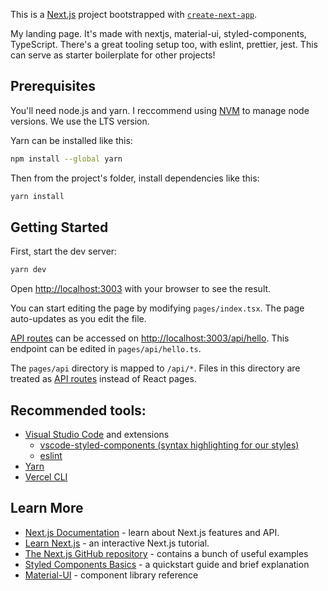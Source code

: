 This is a [Next.js](https://nextjs.org/) project bootstrapped with [`create-next-app`](https://github.com/vercel/next.js/tree/canary/packages/create-next-app).

 My landing page. It's made with nextjs, material-ui, styled-components, TypeScript. There's a great tooling setup too, with eslint, prettier, jest. This can serve as starter boilerplate for other projects!

## Prerequisites
You'll need node.js and yarn. I reccommend using [NVM](https://github.com/nvm-sh/nvm) to manage node versions. We use the LTS version.

Yarn can be installed like this:
```bash
npm install --global yarn
```

Then from the project's folder, install dependencies like this:
```bash
yarn install
```
## Getting Started

First, start the dev server:
```bash
yarn dev
```

Open [http://localhost:3003](http://localhost:3003) with your browser to see the result.

You can start editing the page by modifying `pages/index.tsx`. The page auto-updates as you edit the file.

[API routes](https://nextjs.org/docs/api-routes/introduction) can be accessed on [http://localhost:3003/api/hello](http://localhost:3003/api/hello). This endpoint can be edited in `pages/api/hello.ts`.

The `pages/api` directory is mapped to `/api/*`. Files in this directory are treated as [API routes](https://nextjs.org/docs/api-routes/introduction) instead of React pages.

## Recommended tools:
* [Visual Studio Code](https://code.visualstudio.com/) and extensions
    * [vscode-styled-components (syntax highlighting for our styles)](https://marketplace.visualstudio.com/items?itemName=jpoissonnier.vscode-styled-components)
    * [eslint](https://marketplace.visualstudio.com/items?itemName=dbaeumer.vscode-eslint)
* [Yarn](https://yarnpkg.com)
* [Vercel CLI](https://vercel.com/download)

## Learn More

- [Next.js Documentation](https://nextjs.org/docs) - learn about Next.js features and API.
- [Learn Next.js](https://nextjs.org/learn) - an interactive Next.js tutorial.
- [The Next.js GitHub repository](https://github.com/vercel/next.js/) - contains a bunch of useful examples
- [Styled Components Basics](https://styled-components.com/docs/basics) - a quickstart guide and brief explanation
- [Material-UI](https://material-ui.com) - component library reference